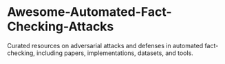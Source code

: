 # Awesome-Automated-Fact-Checking-Attacks
Curated resources on adversarial attacks and defenses in automated fact-checking, including papers, implementations, datasets, and tools.
